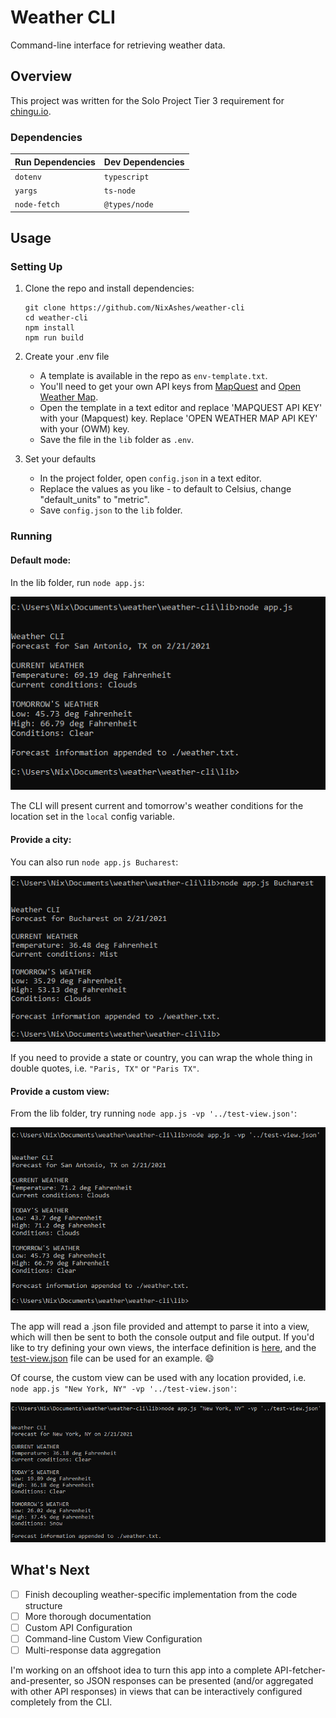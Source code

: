 # Weather CLI
Command-line interface for retrieving weather data. 

## Overview
This project was written for the Solo Project Tier 3 requirement for [chingu.io](https://chingu.io).

### Dependencies
Run Dependencies | Dev Dependencies 
-----------------|-----------------
`dotenv` | `typescript`  
`yargs` | `ts-node`
`node-fetch` | `@types/node`

## Usage

### Setting Up

1. Clone the repo and install dependencies:  
   ```
   git clone https://github.com/NixAshes/weather-cli
   cd weather-cli
   npm install
   npm run build
   ```

2. Create your .env file
   - A template is available in the repo as `env-template.txt`.
   - You'll need to get your own API keys from [MapQuest](https://mapquestapi.com) and [Open Weather Map](https://openweathermap.org/api).
   - Open the template in a text editor and replace 'MAPQUEST API KEY' with your (Mapquest) key. Replace 'OPEN WEATHER MAP API KEY' with your (OWM) key. 
   - Save the file in the `lib` folder as `.env`.
   
3. Set your defaults
   - In the project folder, open `config.json` in a text editor.
   - Replace the values as you like - to default to Celsius, change "default_units" to "metric".
   - Save `config.json` to the `lib` folder.
   
### Running

#### Default mode:

In the lib folder, run `node app.js`:

![simple.png](docs/images/simple.png)

The CLI will present current and tomorrow's weather conditions for the location set in the `local` config variable.



#### Provide a city:

You can also run `node app.js Bucharest`:

![bucharest.png](docs/images/bucharest.png)

If you need to provide a state or country, you can wrap the whole thing in double quotes, i.e. `"Paris, TX"` or `"Paris TX"`.



#### Provide a custom view:

From the lib folder, try running `node app.js -vp '../test-view.json'`:

![customview.png](docs/images/customview.png)

The app will read a .json file provided and attempt to parse it into a view, which will then be sent to both the console output and file output. If you'd like to try defining your own views, the interface definition is [here](src/view/view.ts), and the [test-view.json](test-view.json) file can be used for an example. :smile:

Of course, the custom view can be used with any location provided, i.e. `node app.js "New York, NY" -vp '../test-view.json'`:

![nynycustom.png](docs/images/nynycustom.png)



## What's Next

- [ ] Finish decoupling weather-specific implementation from the code structure
- [ ] More thorough documentation
- [ ] Custom API Configuration
- [ ] Command-line Custom View Configuration
- [ ] Multi-response data aggregation

I'm working on an offshoot idea to turn this app into a complete API-fetcher-and-presenter, so JSON responses can be presented (and/or aggregated with other API responses) in views that can be interactively configured completely from the CLI.
